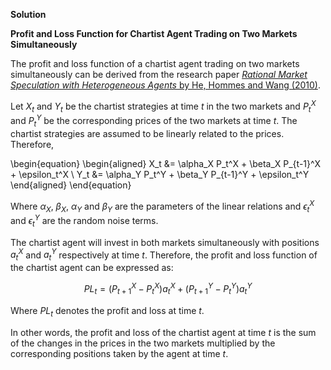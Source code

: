 

**Solution**

**Profit and Loss Function for Chartist Agent Trading on Two Markets Simultaneously**

The profit and loss function of a chartist agent trading on two markets simultaneously can be derived from the research paper [_Rational Market Speculation with Heterogeneous Agents_ by He, Hommes and Wang (2010)](https://link.springer.com/article/10.1007/s11403-010-0043-z).

Let $X_t$ and $Y_t$ be the chartist strategies at time $t$ in the two markets and $P_t^X$ and $P_t^Y$ be the corresponding prices of the two markets at time $t$. The chartist strategies are assumed to be linearly related to the prices. Therefore,

\begin{equation}
\begin{aligned}
X_t &= \alpha_X P_t^X + \beta_X P_{t-1}^X + \epsilon_t^X \\
Y_t &= \alpha_Y P_t^Y + \beta_Y P_{t-1}^Y + \epsilon_t^Y
\end{aligned}
\end{equation}

Where $\alpha_X$, $\beta_X$, $\alpha_Y$ and $\beta_Y$ are the parameters of the linear relations and $\epsilon_t^X$ and $\epsilon_t^Y$ are the random noise terms.

The chartist agent will invest in both markets simultaneously with positions $a_t^X$ and $a_t^Y$ respectively at time $t$. Therefore, the profit and loss function of the chartist agent can be expressed as:

$$PL_t = (P_{t+1}^X - P_t^X)a_t^X + (P_{t+1}^Y - P_t^Y)a_t^Y$$

Where $PL_t$ denotes the profit and loss at time $t$.

In other words, the profit and loss of the chartist agent at time $t$ is the sum of the changes in the prices in the two markets multiplied by the corresponding positions taken by the agent at time $t$.